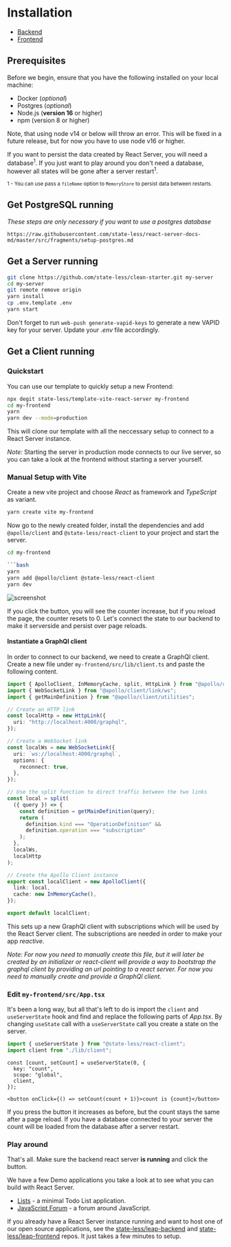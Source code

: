 # Installation

- [Backend](#get-a-server-running)
- [Frontend](#get-a-client-running)

## Prerequisites

Before we begin, ensure that you have the following installed on your local machine:

- Docker (_optional_)
- Postgres (_optional_)
- Node.js (**version 16** or higher)
- npm (version 8 or higher)

Note, that using node v14 or below will throw an error. This will be fixed in a future release, but for now you have to use node v16 or higher.

If you want to persist the data created by React Server, you will need a database<sup>1</sup>. If you just want to play around you don't need a database, however all states will be gone after a server restart<sup>1</sup>.

<sub>1 - You can use pass a `fileName` option to `MemoryStore` to persist data between restarts.

## Get PostgreSQL running

_These steps are only necessary if you want to use a postgres database_

```github
https://raw.githubusercontent.com/state-less/react-server-docs-md/master/src/fragments/setup-postgres.md
```

## Get a Server running

```bash
git clone https://github.com/state-less/clean-starter.git my-server
cd my-server
git remote remove origin
yarn install
cp .env.template .env
yarn start
```

Don't forget to run `web-push generate-vapid-keys` to generate a new VAPID key for your server.
Update your _.env_ file accordingly.

## Get a Client running

### Quickstart

You can use our template to quickly setup a new Frontend:

```bash
npx degit state-less/template-vite-react-server my-frontend
cd my-frontend
yarn
yarn dev --mode=production
```

This will clone our template with all the neccessary setup to connect to a React Server instance.

_Note:_ Starting the server in production mode connects to our live server, so you can take a look at the frontend without starting a server yourself.

### Manual Setup with Vite

Create a new vite project and choose _React_ as framework and _TypeScript_ as variant.

```bash
yarn create vite my-frontend
```

Now go to the newly created folder, install the dependencies and add `@apollo/client` and `@state-less/react-client` to your project and start the server.

````bash
cd my-frontend

```bash
yarn
yarn add @apollo/client @state-less/react-client
yarn dev
````

![screenshot](https://raw.githubusercontent.com/state-less/react-server-docs-md/master/images/screenshot.jpg)

If you click the button, you will see the counter increase, but if you reload the page, the counter resets to 0. Let's connect the state to our backend to make it serverside and persist over page reloads.

#### Instantiate a GraphQl client

In order to connect to our backend, we need to create a GraphQl client. Create a new file under `my-frontend/src/lib/client.ts` and paste the following content.

```ts
import { ApolloClient, InMemoryCache, split, HttpLink } from "@apollo/client";
import { WebSocketLink } from "@apollo/client/link/ws";
import { getMainDefinition } from "@apollo/client/utilities";

// Create an HTTP link
const localHttp = new HttpLink({
  uri: "http://localhost:4000/graphql",
});

// Create a WebSocket link
const localWs = new WebSocketLink({
  uri: `ws://localhost:4000/graphql`,
  options: {
    reconnect: true,
  },
});

// Use the split function to direct traffic between the two links
const local = split(
  ({ query }) => {
    const definition = getMainDefinition(query);
    return (
      definition.kind === "OperationDefinition" &&
      definition.operation === "subscription"
    );
  },
  localWs,
  localHttp
);

// Create the Apollo Client instance
export const localClient = new ApolloClient({
  link: local,
  cache: new InMemoryCache(),
});

export default localClient;
```

This sets up a new GraphQl client with subscriptions which will be used by the React Server client. The subscriptions are needed in order to make your app _reactive_.

_Note: For now you need to manually create this file, but it will later be created by an initializer or react-client will provide a way to bootstrap the graphql client by providing an url pointing to a react server. For now you need to manually create and provide a GraphQl client._

### Edit `my-frontend/src/App.tsx`

It's been a long way, but all that's left to do is import the `client` and `useServerState` hook and find and replace the following parts of _App.tsx_. By changing `useState` call with a `useServerState` call you create a state on the server.

```ts
import { useServerState } from "@state-less/react-client";
import client from "./lib/client";
```

```
const [count, setCount] = useServerState(0, {
  key: "count",
  scope: "global",
  client,
});
```

```tsx
<button onClick={() => setCount(count + 1)}>count is {count}</button>
```

If you press the button it increases as before, but the count stays the same after a page reload. If you have a database connected to your server the count will be loaded from the database after a server restart.

### Play around

That's all. Make sure the backend react server **is running** and click the button.

We have a few Demo applications you take a look at to see what you can build with React Server.

- [Lists](https://lists.state-less.cloud/welcome) - a minimal Todo List application.
- [JavaScript Forum](https://javascript.forum) - a forum around JavaScript.

If you already have a React Server instance running and want to host one of our open source applications, see the [state-less/leap-backend](https://github.com/state-less/leap-backend) and [state-less/leap-frontend](https://github.com/state-less/leap-frontend) repos. It just takes a few minutes to setup.
